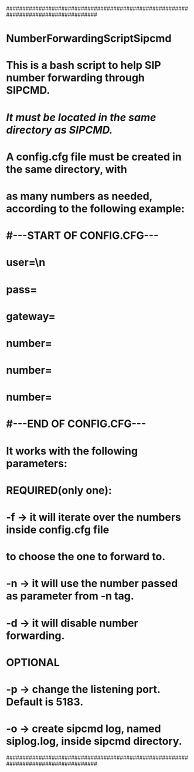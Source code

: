 ####################################################################################
# NumberForwardingScriptSipcmd
#
#
#	This is a bash script to help SIP number forwarding through SIPCMD.
#	*It must be located in the same directory as SIPCMD.*
#	
#	A config.cfg file must be created in the same directory, with 
# as many numbers as needed, according to the following example:
# 	
#   #---START OF CONFIG.CFG---
#	user=<value>\n
#	pass=<value>
#	gateway=<value>
#	number=<value>
#	number=<value>
#	number=<value>
# 	#---END OF CONFIG.CFG---
#
#	It works with the following parameters:
#	REQUIRED(only one):
#	-f 		   ->  it will iterate over the numbers inside config.cfg file 
#				   to choose the one to forward to.
#	-n <value> ->  it will use the number passed as parameter from -n tag.
#	-d  	   ->  it will disable number forwarding.
#
#	OPTIONAL
#	-p <value> ->  change the listening port. Default is 5183.
#	-o         ->  create sipcmd log, named siplog.log, inside sipcmd directory.    
####################################################################################